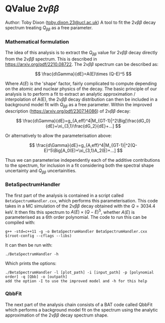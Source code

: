 # QValue $2\nu\beta\beta$ 
Author: Toby Dixon (toby.dixon.23@ucl.ac.uk)
A tool to fit the $2\nu\beta\beta$ decay spectrum treating $Q_{\beta\beta}$ as a free parameter.

### Mathematical formulation
The idea of this analysis is to extract the $Q_{\beta\beta}$ value for $2\nu\beta\beta$ decay directly from the $2\nu\beta\beta$ spectrum. This is described in https://arxiv.org/pdf/2210.08722.
The $2\nu\beta\beta$ spectrum can be described as:

$$
    \frac{d\Gamma}{dE}=A(E)\times (Q-E)^5
$$

Where $A(E)$ is the 'shape' factor, fairly complicated to compute depending on the atomic and nuclear physics of the decay.
The basic principle of our analysis is to perform a fit to extract an analytic approximation / interpolation of A(E), the $2\nu\beta\beta$ decay distribution can then be included in a background model fit with $Q_{\beta\beta}$ as a free parameter.
Within the improved description (https://arxiv.org/pdf/2307.14086) of $2\nu\beta\beta$ decay:

$$
    \frac{d\Gamma}{dE}=g_{A,eff}^4|M_{GT-1}|^2\Big[\frac{dG_0}{dE}+\xi_{3,1}\frac{dG_2}{dE}+...]
$$

Or alternatively to allow the parameterisation above:

$$
    \frac{d\Gamma}{dE}=g_{A,eff}^4|M_{GT-1}|^2(Q-E)^5\Big[A_0(E)+\xi_{3,1}A_2(E)+...]
$$

Thus we can parameterise independently each of the additive contributions to the spectrum, for inclusion in a fit considering both the spectral shape uncertainty and $Q_{\beta\beta}$ uncertainities.

### BetaSpectrumHandler
The first part of the analysis is contained in a script called `BetaSpectrumHandler.cxx`, which performs this parameterisation.
This code takes in a MC simulation of the $2\nu\beta\beta$ decay obtained with the $Q=3034.4$ keV.
It then fits this spectrum to $A(E)\times (Q-E)^5$, whether $A(E)$ is parameterised as a 6th order polynomial.
The code to run this can be compiled with:

    g++ -std=c++11 -g -o BetaSpectrumHandler BetaSpectrumHandler.cxx $(root-config --cflags --libs)  

It can then be run with:

    ./BetaSpectrumHandler -h

Which prints the options:

    ./BetaSpectrumHandler -l [plot_path] -i [input_path] -p [polynomial order] -q [Qbb] -o [outpath] 
    add the option -I to use the improved model and -h for this help

### QbbFit
The next part of the analysis chain consists of a BAT code called QbbFit which performs a background model fit on the spectrum using the analytic approximation of the $2\nu\beta\beta$ decay spectrum shape.

